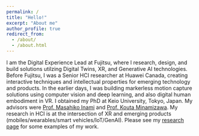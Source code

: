 ```yaml
---
permalink: /
title: "Hello!"
excerpt: "About me"
author_profile: true
redirect_from: 
  - /about/
  - /about.html
---
```


I am the Digital Experience Lead at Fujitsu, where I research, design, and build solutions utilzing Digital Twins, XR, and Generative AI technologies.
Before Fujitsu, I was a Senior HCI researcher at Huawei Canada, creating interactive techniques and intellectual properties for emerging technology and products.
In the earlier days, I was building markerless motion capture solutions using computer vision and deep learning, and also digital human embodiment in VR.
I obtained my PhD at Keio University, Tokyo, Japan.
My advisors were [Prof. Masahiko Inami](https://www.rcast.u-tokyo.ac.jp/en/research/people/staff-inami_masahiko.html) and [Prof. Kouta Minamizawa](https://www.kmd.keio.ac.jp/faculty/kouta-minamizawa).
My research in HCI is at the intersection of XR and emerging products (mobiles/wearables/smart vehicles/IoT/GenAI).
Please see my [research page](https://kevinfan.com/research/) for some examples of my work.